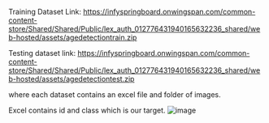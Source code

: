 Training Dataset Link: https://infyspringboard.onwingspan.com/common-content-store/Shared/Shared/Public/lex_auth_012776431940165632236_shared/web-hosted/assets/agedetectiontrain.zip

Testing dataset link: https://infyspringboard.onwingspan.com/common-content-store/Shared/Shared/Public/lex_auth_012776431940165632236_shared/web-hosted/assets/agedetectiontest.zip

where each dataset contains an excel file and folder of images.

Excel contains id and class which is our target.
![image](https://github.com/user-attachments/assets/1e219b43-c4d3-4ede-bf64-7dea067188b8)
